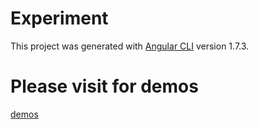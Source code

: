# Experiment

This project was generated with [Angular CLI](https://github.com/angular/angular-cli) version 1.7.3.

# Please visit for demos 
[demos](http://righteous-society.surge.sh/) 